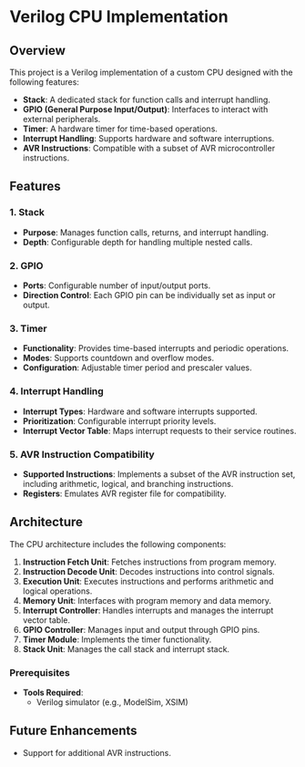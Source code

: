 # Verilog CPU Implementation

## Overview
This project is a Verilog implementation of a custom CPU designed with the following features:

- **Stack**: A dedicated stack for function calls and interrupt handling.
- **GPIO (General Purpose Input/Output)**: Interfaces to interact with external peripherals.
- **Timer**: A hardware timer for time-based operations.
- **Interrupt Handling**: Supports hardware and software interruptions.
- **AVR Instructions**: Compatible with a subset of AVR microcontroller instructions.

## Features

### 1. Stack
- **Purpose**: Manages function calls, returns, and interrupt handling.
- **Depth**: Configurable depth for handling multiple nested calls.

### 2. GPIO
- **Ports**: Configurable number of input/output ports.
- **Direction Control**: Each GPIO pin can be individually set as input or output.

### 3. Timer
- **Functionality**: Provides time-based interrupts and periodic operations.
- **Modes**: Supports countdown and overflow modes.
- **Configuration**: Adjustable timer period and prescaler values.

### 4. Interrupt Handling
- **Interrupt Types**: Hardware and software interrupts supported.
- **Prioritization**: Configurable interrupt priority levels.
- **Interrupt Vector Table**: Maps interrupt requests to their service routines.

### 5. AVR Instruction Compatibility
- **Supported Instructions**: Implements a subset of the AVR instruction set, including arithmetic, logical, and branching instructions.
- **Registers**: Emulates AVR register file for compatibility.

## Architecture
The CPU architecture includes the following components:

1. **Instruction Fetch Unit**: Fetches instructions from program memory.
2. **Instruction Decode Unit**: Decodes instructions into control signals.
3. **Execution Unit**: Executes instructions and performs arithmetic and logical operations.
4. **Memory Unit**: Interfaces with program memory and data memory.
5. **Interrupt Controller**: Handles interrupts and manages the interrupt vector table.
6. **GPIO Controller**: Manages input and output through GPIO pins.
7. **Timer Module**: Implements the timer functionality.
8. **Stack Unit**: Manages the call stack and interrupt stack.

### Prerequisites
- **Tools Required**:
  - Verilog simulator (e.g., ModelSim, XSIM)

## Future Enhancements
- Support for additional AVR instructions.

